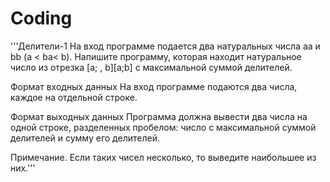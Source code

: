 # Coding
 
'''Делители-1 
На вход программе подается два натуральных числа aa и bb (a < ba< b). Напишите программу, которая находит натуральное число из отрезка [a; \, b][a;b] с максимальной суммой делителей.

Формат входных данных
На вход программе подаются два числа, каждое на отдельной строке.

Формат выходных данных
Программа должна вывести два числа на одной строке, разделенных пробелом: число с максимальной суммой делителей и сумму его делителей.

Примечание. Если таких чисел несколько, то выведите наибольшее из них.'''